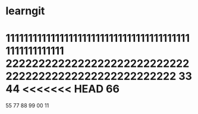 # learngit
111111111111111111111111111111111111111111111111111111
222222222222222222222222222222222222222222222222222222
33
44
<<<<<<< HEAD
66
=======
55
77
88
99
00
11
